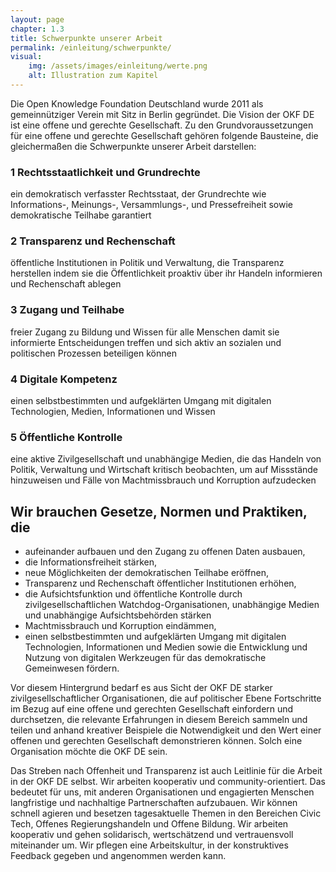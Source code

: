 ```yaml
---
layout: page
chapter: 1.3
title: Schwerpunkte unserer Arbeit
permalink: /einleitung/schwerpunkte/
visual:
    img: /assets/images/einleitung/werte.png
    alt: Illustration zum Kapitel
---
```


Die Open Knowledge Foundation Deutschland  wurde 2011 als gemeinnütziger Verein mit Sitz in Berlin gegründet. Die Vision der OKF DE ist eine offene und gerechte Gesellschaft. Zu den Grundvoraussetzungen für eine offene und gerechte Gesellschaft gehören folgende Bausteine, die gleichermaßen die Schwerpunkte unserer Arbeit darstellen: 
<br>

### 1 Rechtsstaatlichkeit und Grundrechte
ein demokratisch verfasster Rechtsstaat, der Grundrechte wie Informations-, Meinungs-, Versammlungs-, und Pressefreiheit sowie demokratische Teilhabe garantiert


### 2 Transparenz und Rechenschaft
öffentliche Institutionen in Politik und Verwaltung, die Transparenz herstellen indem sie die Öffentlichkeit proaktiv über ihr Handeln informieren und Rechenschaft ablegen


### 3 Zugang und Teilhabe
freier Zugang zu Bildung und Wissen für alle Menschen damit sie informierte Entscheidungen treffen und sich aktiv an sozialen und politischen Prozessen beteiligen können


### 4 Digitale Kompetenz
einen selbstbestimmten und aufgeklärten Umgang mit digitalen Technologien, Medien, Informationen und Wissen


### 5 Öffentliche Kontrolle
eine aktive Zivilgesellschaft und unabhängige Medien, die das Handeln von Politik, Verwaltung und Wirtschaft kritisch beobachten, um auf Missstände hinzuweisen und Fälle von Machtmissbrauch und Korruption aufzudecken
<br>

## Wir brauchen Gesetze, Normen und Praktiken, die

* aufeinander aufbauen und den Zugang zu offenen Daten ausbauen,
* die Informationsfreiheit stärken,
* neue Möglichkeiten der demokratischen Teilhabe eröffnen,
* Transparenz und Rechenschaft öffentlicher Institutionen erhöhen,
* die Aufsichtsfunktion und öffentliche Kontrolle durch zivilgesellschaftlichen Watchdog-Organisationen, unabhängige Medien und unabhängige Aufsichtsbehörden stärken
* Machtmissbrauch und Korruption eindämmen,
* einen selbstbestimmten und aufgeklärten Umgang mit digitalen Technologien, Informationen und Medien sowie die Entwicklung und Nutzung von digitalen Werkzeugen für das demokratische Gemeinwesen fördern.

Vor diesem Hintergrund bedarf es aus Sicht der OKF DE starker zivilgesellschaftlicher Organisationen, die auf politischer Ebene Fortschritte im Bezug auf eine offene und gerechten Gesellschaft einfordern und durchsetzen, die relevante Erfahrungen in diesem Bereich sammeln und teilen und anhand kreativer Beispiele die Notwendigkeit und den Wert einer offenen und gerechten Gesellschaft demonstrieren können. Solch eine Organisation möchte die OKF DE sein. 

Das Streben nach Offenheit und Transparenz ist auch Leitlinie für die Arbeit in der OKF DE selbst. Wir arbeiten kooperativ und community-orientiert. Das bedeutet für uns, mit anderen Organisationen und engagierten Menschen langfristige und nachhaltige Partnerschaften aufzubauen. Wir können schnell agieren und besetzen tagesaktuelle Themen in den Bereichen Civic Tech, Offenes Regierungshandeln und Offene Bildung. Wir arbeiten kooperativ und gehen solidarisch, wertschätzend und vertrauensvoll miteinander um. Wir pflegen eine Arbeitskultur, in der konstruktives Feedback gegeben und angenommen werden kann. 